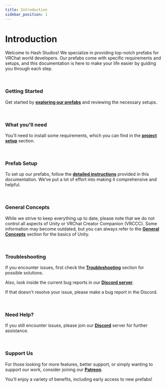 ```yaml
---
title: Introduction
sidebar_position: 1
---
```


# Introduction

Welcome to Hash Studios! We specialize in providing top-notch prefabs for VRChat world developers. Our prefabs come with specific requirements and setups, and this documentation is here to make your life easier by guiding you through each step.

<br />

### Getting Started

Get started by **[exploring our prefabs](/DevelopmentDocumentation/docs/category/udon/)** and reviewing the necessary setups.

<br />

### What you'll need

You'll need to install some requirements, which you can find in the **[project setup](/DevelopmentDocumentation/docs/general-concepts/settingupudon/)** section.

<br />

### Prefab Setup

To set up our prefabs, follow the **[detailed instructions](/DevelopmentDocumentation/docs/category/udon/)** provided in this documentation. We’ve put a lot of effort into making it comprehensive and helpful.

<br />

### General Concepts

While we strive to keep everything up to date, please note that we do not control all aspects of Unity or VRChat Creator Companion (VRCCC). Some information may become outdated, but you can always refer to the **[General Concepts](/DevelopmentDocumentation/docs/category/general-concepts/)** section for the basics of Unity.

<br />

### Troubleshooting

If you encounter issues, first check the **[Troubleshooting](/DevelopmentDocumentation/docs/general-concepts/settingupudon/)** section for possible solutions. 

Also, look inside the current bug reports in our **[Discord server](https://discord.gg/78EnuECcY4)**. 

If that doesn't resolve your issue, please make a bug report in the Discord.

<br />

### Need Help?

If you still encounter issues, please join our **[Discord](/DevelopmentDocumentation/docs/intro/)** server for further assistance.

<br />

### Support Us

For those looking for more features, better support, or simply wanting to support our work, consider joining our **[Patreon](https://www.patreon.com/hashstudiosllc)**. 

You'll enjoy a variety of benefits, including early access to new prefabs!
